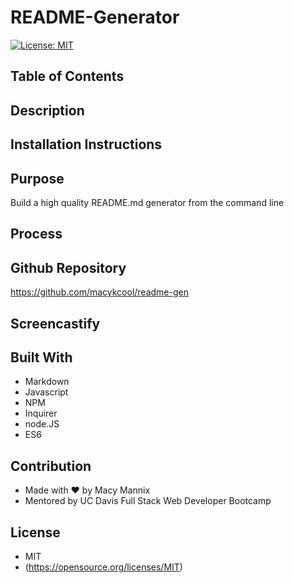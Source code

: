 # README-Generator

[![License: MIT](https://img.shields.io/badge/License-MIT-yellow.svg)](https://opensource.org/licenses/MIT)
## Table of Contents

## Description

## Installation Instructions  

## Purpose
Build a high quality README.md generator from the command line

## Process

## Github Repository
https://github.com/macykcool/readme-gen

## Screencastify 
<!-- ![readme generator demo](./gif/abc.gif) -->

## Built With
- Markdown
- Javascript
- NPM 
- Inquirer
- node.JS
- ES6

## Contribution
- Made with ❤️️ by Macy Mannix
- Mentored by UC Davis Full Stack Web Developer Bootcamp

## License
- MIT
- (https://opensource.org/licenses/MIT)